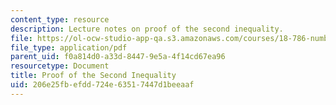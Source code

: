 ```yaml
---
content_type: resource
description: Lecture notes on proof of the second inequality.
file: https://ol-ocw-studio-app-qa.s3.amazonaws.com/courses/18-786-number-theory-ii-class-field-theory-spring-2016/206e25fbefdd724e63517447d1beeaaf_MIT18_786S16_lec23.pdf
file_type: application/pdf
parent_uid: f0a814d0-a33d-8447-9e5a-4f14cd67ea96
resourcetype: Document
title: Proof of the Second Inequality
uid: 206e25fb-efdd-724e-6351-7447d1beeaaf
---
```

